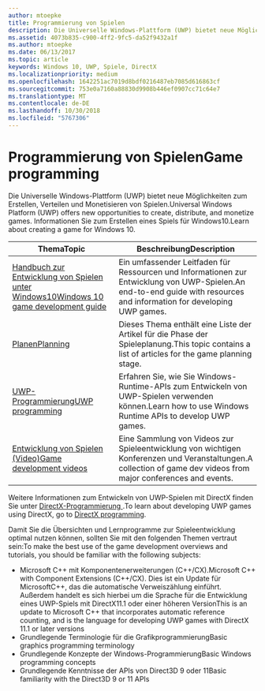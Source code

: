 ```yaml
---
author: mtoepke
title: Programmierung von Spielen
description: Die Universelle Windows-Plattform (UWP) bietet neue Möglichkeiten zum Erstellen, Verteilen und Monetisieren von Spielen. Hier erhalten Sie Informationen zum Starten eines neuen Spiels oder Portieren eines vorhandenen Spiels.
ms.assetid: 4073b835-c900-4ff2-9fc5-da52f9432a1f
ms.author: mtoepke
ms.date: 06/13/2017
ms.topic: article
keywords: Windows 10, UWP, Spiele, DirectX
ms.localizationpriority: medium
ms.openlocfilehash: 1642251ac7019d8bdf0216487eb7085d616863cf
ms.sourcegitcommit: 753e0a7160a88830d9908b446ef0907cc71c64e7
ms.translationtype: MT
ms.contentlocale: de-DE
ms.lasthandoff: 10/30/2018
ms.locfileid: "5767306"
---
```

# <a name="game-programming"></a><span data-ttu-id="7f52a-105">Programmierung von Spielen</span><span class="sxs-lookup"><span data-stu-id="7f52a-105">Game programming</span></span>

<span data-ttu-id="7f52a-106">Die Universelle Windows-Plattform (UWP) bietet neue Möglichkeiten zum Erstellen, Verteilen und Monetisieren von Spielen.</span><span class="sxs-lookup"><span data-stu-id="7f52a-106">Universal Windows Platform (UWP) offers new opportunities to create, distribute, and monetize games.</span></span> <span data-ttu-id="7f52a-107">Informationen Sie zum Erstellen eines Spiels für Windows10.</span><span class="sxs-lookup"><span data-stu-id="7f52a-107">Learn about creating a game for Windows 10.</span></span>

| <span data-ttu-id="7f52a-108">Thema</span><span class="sxs-lookup"><span data-stu-id="7f52a-108">Topic</span></span> | <span data-ttu-id="7f52a-109">Beschreibung</span><span class="sxs-lookup"><span data-stu-id="7f52a-109">Description</span></span> |
|---------------------------------------------------------------------------------------------------------------------------------------------------|-------------------------------------------------------------------------------------------------------------------------------------------------------------------------------------------------------------------------------------------------------------------------------------------------------------------------------------------------------------------------------------------------------------------------------------------------------------------------------|
| [<span data-ttu-id="7f52a-110">Handbuch zur Entwicklung von Spielen unter Windows10</span><span class="sxs-lookup"><span data-stu-id="7f52a-110">Windows 10 game development guide</span></span>](e2e.md) | <span data-ttu-id="7f52a-111">Ein umfassender Leitfaden für Ressourcen und Informationen zur Entwicklung von UWP-Spielen.</span><span class="sxs-lookup"><span data-stu-id="7f52a-111">An end-to-end guide with resources and information for developing UWP games.</span></span> |
| [<span data-ttu-id="7f52a-112">Planen</span><span class="sxs-lookup"><span data-stu-id="7f52a-112">Planning</span></span>](planning.md) | <span data-ttu-id="7f52a-113">Dieses Thema enthält eine Liste der Artikel für die Phase der Spieleplanung.</span><span class="sxs-lookup"><span data-stu-id="7f52a-113">This topic contains a list of articles for the game planning stage.</span></span> |
| [<span data-ttu-id="7f52a-114">UWP-Programmierung</span><span class="sxs-lookup"><span data-stu-id="7f52a-114">UWP programming</span></span>](uwp-programming.md) | <span data-ttu-id="7f52a-115">Erfahren Sie, wie Sie Windows-Runtime-APIs zum Entwickeln von UWP-Spielen verwenden können.</span><span class="sxs-lookup"><span data-stu-id="7f52a-115">Learn how to use Windows Runtime APIs to develop UWP games.</span></span> |
| [<span data-ttu-id="7f52a-116">Entwicklung von Spielen (Video)</span><span class="sxs-lookup"><span data-stu-id="7f52a-116">Game development videos</span></span>](game-development-videos.md) | <span data-ttu-id="7f52a-117">Eine Sammlung von Videos zur Spieleentwicklung von wichtigen Konferenzen und Veranstaltungen.</span><span class="sxs-lookup"><span data-stu-id="7f52a-117">A collection of game dev videos from major conferences and events.</span></span> |

<span data-ttu-id="7f52a-118">Weitere Informationen zum Entwickeln von UWP-Spielen mit DirectX finden Sie unter [DirectX-Programmierung ](directx-programming.md).</span><span class="sxs-lookup"><span data-stu-id="7f52a-118">To learn about developing UWP games using DirectX, go to [DirectX programming](directx-programming.md).</span></span>

<span data-ttu-id="7f52a-119">Damit Sie die Übersichten und Lernprogramme zur Spieleentwicklung optimal nutzen können, sollten Sie mit den folgenden Themen vertraut sein:</span><span class="sxs-lookup"><span data-stu-id="7f52a-119">To make the best use of the game development overviews and tutorials, you should be familiar with the following subjects:</span></span>

-   <span data-ttu-id="7f52a-120">Microsoft C++ mit Komponentenerweiterungen (C++/CX).</span><span class="sxs-lookup"><span data-stu-id="7f52a-120">Microsoft C++ with Component Extensions (C++/CX).</span></span> <span data-ttu-id="7f52a-121">Dies ist ein Update für MicrosoftC++, das die automatische Verweiszählung einführt. Außerdem handelt es sich hierbei um die Sprache für die Entwicklung eines UWP-Spiels mit DirectX11.1 oder einer höheren Version</span><span class="sxs-lookup"><span data-stu-id="7f52a-121">This is an update to Microsoft C++ that incorporates automatic reference counting, and is the language for developing UWP games with DirectX 11.1 or later versions</span></span>
-   <span data-ttu-id="7f52a-122">Grundlegende Terminologie für die Grafikprogrammierung</span><span class="sxs-lookup"><span data-stu-id="7f52a-122">Basic graphics programming terminology</span></span>
-   <span data-ttu-id="7f52a-123">Grundlegende Konzepte der Windows-Programmierung</span><span class="sxs-lookup"><span data-stu-id="7f52a-123">Basic Windows programming concepts</span></span>
-   <span data-ttu-id="7f52a-124">Grundlegende Kenntnisse der APIs von Direct3D 9 oder 11</span><span class="sxs-lookup"><span data-stu-id="7f52a-124">Basic familiarity with the Direct3D 9 or 11 APIs</span></span>

 

 




